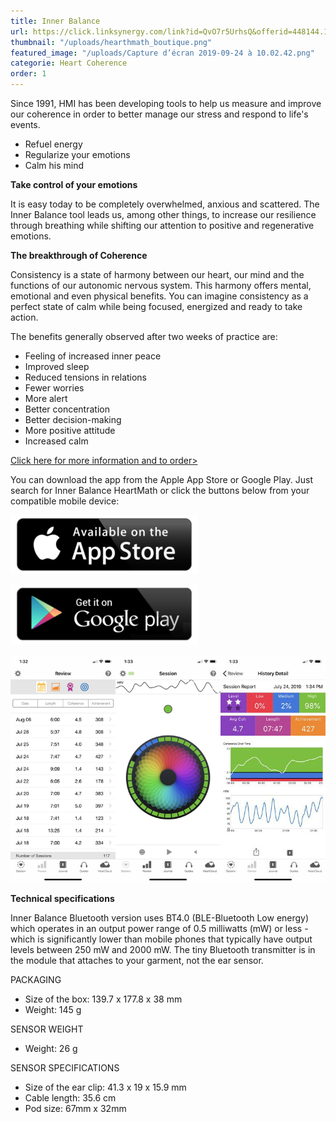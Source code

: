 ```yaml
---
title: Inner Balance
url: https://click.linksynergy.com/link?id=QvO7r5UrhsQ&offerid=448144.11732971798&type=2&murl=http%3A%2F%2Fstore.heartmath.com%2Finnerbalance
thumbnail: "/uploads/hearthmath_boutique.png"
featured_image: "/uploads/Capture d’écran 2019-09-24 à 10.02.42.png"
categorie: Heart Coherence
order: 1
---
```


Since 1991, HMI has been developing tools to help us measure and improve our coherence in order to better manage our stress and respond to life's events.

- Refuel energy
- Regularize your emotions
- Calm his mind

**Take control of your emotions**

It is easy today to be completely overwhelmed, anxious and scattered. The Inner Balance tool leads us, among other things, to increase our resilience through breathing while shifting our attention to positive and regenerative emotions.

**The breakthrough of Coherence**

Consistency is a state of harmony between our heart, our mind and the functions of our autonomic nervous system. This harmony offers mental, emotional and even physical benefits. You can imagine consistency as a perfect state of calm while being focused, energized and ready to take action.

The benefits generally observed after two weeks of practice are:

- Feeling of increased inner peace
- Improved sleep
- Reduced tensions in relations
- Fewer worries
- More alert
- Better concentration
- Better decision-making
- More positive attitude
- Increased calm

[Click here for more information and to order>](https://click.linksynergy.com/link?id=QvO7r5UrhsQ&offerid=448144.11732971798&type=2&murl=http%3A%2F%2Fstore.heartmath.com%2Finnerbalance)

You can download the app from the Apple App Store or Google Play. Just search for Inner Balance HeartMath or click the buttons below from your compatible mobile device:

[![App Store](/uploads/app-store.png)](https://itunes.apple.com/en/app/inner-balance/id569278747?mt=8)

[![Play Store](/uploads/googleplay.png)](https://play.google.com/store/apps/details?id=com.heartmath.innerbalance)

![Inner Balance App](/uploads/Innerbalanceapp-combined.jpg)

**Technical specifications**

Inner Balance Bluetooth version uses BT4.0 (BLE-Bluetooth Low energy) which operates in an output power range of 0.5 milliwatts (mW) or less - which is significantly lower than mobile phones that typically have output levels between 250 mW and 2000 mW. The tiny Bluetooth transmitter is in the module that attaches to your garment, not the ear sensor.

PACKAGING

- Size of the box: 139.7 x 177.8 x 38 mm
- Weight: 145 g

SENSOR WEIGHT

- Weight: 26 g

SENSOR SPECIFICATIONS

- Size of the ear clip: 41.3 x 19 x 15.9 mm
- Cable length: 35.6 cm
- Pod size: 67mm x 32mm
